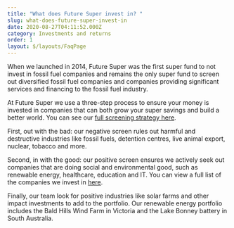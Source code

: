 ```yaml
---
title: "What does Future Super invest in? "
slug: what-does-future-super-invest-in
date: 2020-08-27T04:11:52.000Z
category: Investments and returns
order: 1
layout: $/layouts/FaqPage
---
```


When we launched in 2014, Future Super was the first super fund to not invest in fossil fuel companies and remains the only super fund to screen out diversified fossil fuel companies and companies providing significant services and financing to the fossil fuel industry. 

At Future Super we use a three-step process to ensure your money is invested in companies that can both grow your super savings and build a better world. You can see our [full screening strategy here](https://www.futuresuper.com.au/impact-screening-strategy). 

First, out with the bad: our negative screen rules out harmful and destructive industries like fossil fuels, detention centres, live animal export, nuclear, tobacco and more.

Second, in with the good: our positive screen ensures we actively seek out companies that are doing social and environmental good, such as renewable energy, healthcare, education and IT. You can view a full list of the companies we invest in [here](https://www.futuresuper.com.au/how-we-invest). 

Finally, our team look for positive industries like solar farms and other impact investments to add to the portfolio. Our renewable energy portfolio includes the Bald Hills Wind Farm in Victoria and the Lake Bonney battery in South Australia.
